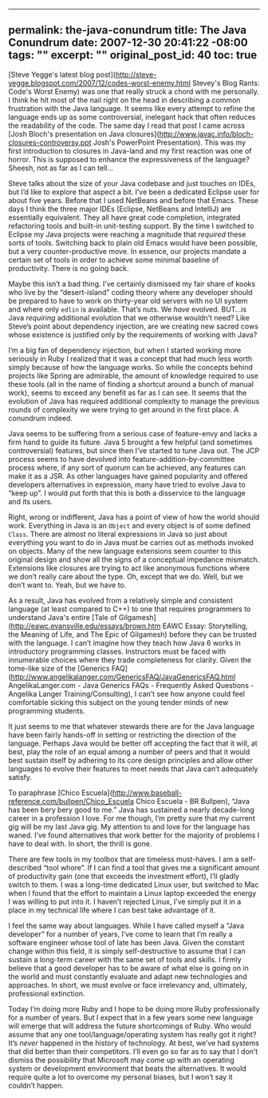 ----- 
permalink: the-java-conundrum
title: The Java Conundrum
date: 2007-12-30 20:41:22 -08:00
tags: ""
excerpt: ""
original_post_id: 40
toc: true
-----
[Steve Yegge's latest blog post](http://steve-yegge.blogspot.com/2007/12/codes-worst-enemy.html Stevey's Blog Rants: Code's Worst Enemy) was one that really struck a chord with me personally. I think he hit most of the nail right on the head in describing a common frustration with the Java language. It seems like every attempt to refine the language ends up as some controversial, inelegant hack that often reduces the readability of the code. The same day I read that post I came across [Josh Bloch's presentation on Java closures](http://www.javac.info/bloch-closures-controversy.ppt Josh's PowerPoint Presentation). This was my first introduction to closures in Java-land and my first reaction was one of horror. This is supposed to enhance the expressiveness of the language? Sheesh, not as far as I can tell&#8230;


Steve talks about the size of your Java codebase and just touches on IDEs, but I&#8217;d like to explore that aspect a bit. I&#8217;ve been a dedicated Eclipse user for about five years. Before that I used NetBeans and before that Emacs. These days I think the three major IDEs (Eclipse, NetBeans and IntelliJ) are essentially equivalent. They all have great code completion, integrated refactoring tools and built-in unit-testing support. By the time I switched to Eclipse my Java projects were reaching a magnitude that _required_ these sorts of tools. Switching back to plain old Emacs would have been possible, but a very counter-productive move. In essence, our projects mandate a certain set of tools in order to achieve some minimal baseline of productivity. There is no going back.


Maybe this isn&#8217;t a bad thing. I&#8217;ve certainly dismissed my fair share of kooks who live by the &#8220;desert-island&#8221; coding theory where any developer should be prepared to have to work on thirty-year old servers with no UI system and where only `edlin` is available. That&#8217;s nuts. We _have_ evolved. BUT&#8230;is Java _requiring_ additional evolution that we otherwise wouldn&#8217;t need? Like Steve&#8217;s point about dependency injection, are we creating new sacred cows whose existence is justified only by the requirements of working with Java?


I&#8217;m a big fan of dependency injection, but when I started working more seriously in Ruby I realized that it was a concept that had much less worth simply because of how the language works. So while the concepts behind projects like Spring are admirable, the amount of knowledge required to use these tools (all in the name of finding a shortcut around a bunch of manual work), seems to exceed any benefit as far as I can see. It seems that the evolution of Java has required additional complexity to manage the previous rounds of complexity we were trying to get around in the first place. A conundrum indeed.


Java seems to be suffering from a serious case of feature-envy and lacks a firm hand to guide its future. Java 5 brought a few helpful (and sometimes controversial) features, but since then I&#8217;ve started to tune Java out. The JCP process seems to have devolved into feature-addition-by-committee process where, if any sort of quorum can be achieved, any features can make it as a JSR. As other languages have gained popularity and offered developers alternatives in expression, many have tried to evolve Java to &#8220;keep up&#8221;. I would put forth that this is both a disservice to the language and its users.


Right, wrong or indifferent, Java has a point of view of how the world should work. Everything in Java is an `Object` and every object is of some defined `Class`. There are almost no literal expressions in Java so just about everything you want to do in Java must be carries out as methods invoked on objects. Many of the new language extensions seem counter to this original design and show all the signs of a conceptual impedance mismatch. Extensions like closures are trying to act like anonymous functions where we don&#8217;t really care about the type. Oh, except that we do. Well, but we don&#8217;t want to. Yeah, but we have to. 


As a result, Java has evolved from a relatively simple and consistent language (at least compared to C++) to one that requires programmers to understand Java's entire [Tale of Gilgamesh](http://eawc.evansville.edu/essays/brown.htm EAWC Essay: Storytelling, the Meaning of Life, and The Epic of  Gilgamesh) before they can be trusted with the language. I can&#8217;t imagine how they teach how Java 6 works in introductory programming classes. Instructors must be faced with innumerable choices where they trade completeness for clarity. Given the tome-like size of the [Generics FAQ](http://www.angelikalanger.com/GenericsFAQ/JavaGenericsFAQ.html AngelikaLanger.com - Java Generics FAQs - Frequently Asked Questions - Angelika Langer Training/Consulting), I can&#8217;t see how anyone could feel comfortable sicking this subject on the young tender minds of new programming students.


It just seems to me that whatever stewards there are for the Java language have been fairly hands-off in setting or restricting the direction of the language. Perhaps Java would be better off accepting the fact that it will, at best, play the role of an equal among a number of peers and that it would best sustain itself by adhering to its core design principles and allow other languages to evolve their features to meet needs that Java can&#8217;t adequately satisfy.


To paraphrase [Chico Escuela](http://www.baseball-reference.com/bullpen/Chico_Escuela Chico Escuela - BR Bullpen), &#8220;Java has been bery bery good to me.&#8221; Java has sustained a nearly decade-long career in a profession I love. For me though, I&#8217;m pretty sure that my current gig will be my last Java gig. My attention to and love for the language has waned. I&#8217;ve found alternatives that work better for the majority of problems I have to deal with. In short, the thrill is gone.


There are few tools in my toolbox that are timeless must-haves. I am a self-described &#8220;tool whore&#8221;. If I can find a tool that gives me a significant amount of productivity gain (one that exceeds the investment effort), I&#8217;ll gladly switch to them. I was a long-time dedicated Linux user, but switched to Mac when I found that the effort to maintain a Linux laptop exceeded the energy I was willing to put into it. I haven&#8217;t rejected Linux, I&#8217;ve simply put it in a place in my technical life where I can best take advantage of it.


I feel the same way about languages. While I have called myself a &#8220;Java developer&#8221; for a number of years, I&#8217;ve come to learn that I&#8217;m really a software engineer whose tool of late has been Java. Given the constant change within this field, it is simply self-destructive to assume that I can sustain a long-term career with the same set of tools and skills. I firmly believe that a good developer has to be aware of what else is going on in the world and must constantly evaluate and adapt new technologies and approaches. In short, we must evolve or face irrelevancy and, ultimately, professional extinction.


Today I&#8217;m doing more Ruby and I hope to be doing more Ruby professionally for a number of years. But I expect that in a few years some new language will emerge that will address the future shortcomings of Ruby. Who would assume that any one tool/language/operating system has really got it right? It&#8217;s _never_ happened in the history of technology. At best, we&#8217;ve had systems that did better than their competitors. I&#8217;ll even go so far as to say that I don&#8217;t dismiss the possibility that Microsoft may come up with an operating system or development environment that beats the alternatives. It would require quite a lot to overcome my personal biases, but I won&#8217;t say it couldn&#8217;t happen.

